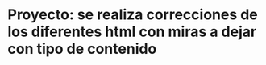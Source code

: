 # Proyecto: se realiza correcciones de los diferentes html con miras a dejar con tipo de  contenido
